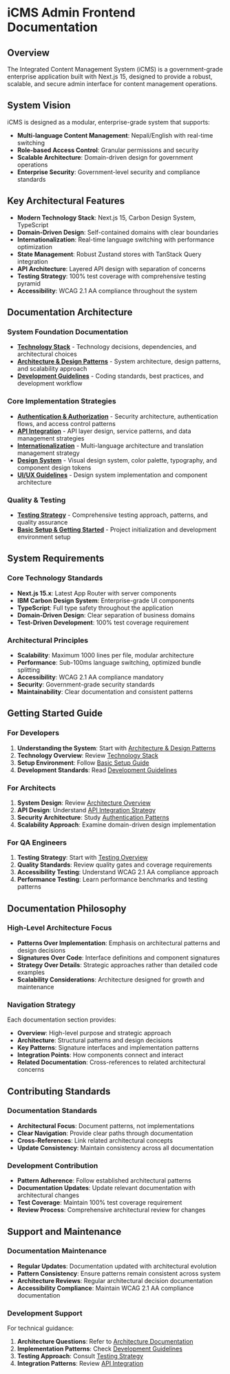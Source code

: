 # iCMS Admin Frontend Documentation

## Overview

The Integrated Content Management System (iCMS) is a government-grade enterprise application built with Next.js 15, designed to provide a robust, scalable, and secure admin interface for content management operations.

## System Vision

iCMS is designed as a modular, enterprise-grade system that supports:
- **Multi-language Content Management**: Nepali/English with real-time switching
- **Role-based Access Control**: Granular permissions and security
- **Scalable Architecture**: Domain-driven design for government operations
- **Enterprise Security**: Government-level security and compliance standards

## Key Architectural Features

- **Modern Technology Stack**: Next.js 15, Carbon Design System, TypeScript
- **Domain-Driven Design**: Self-contained domains with clear boundaries
- **Internationalization**: Real-time language switching with performance optimization
- **State Management**: Robust Zustand stores with TanStack Query integration
- **API Architecture**: Layered API design with separation of concerns
- **Testing Strategy**: 100% test coverage with comprehensive testing pyramid
- **Accessibility**: WCAG 2.1 AA compliance throughout the system

## Documentation Architecture

### System Foundation Documentation

- [**Technology Stack**](./tech-stack/README.md) - Technology decisions, dependencies, and architectural choices
- [**Architecture & Design Patterns**](./architecture/README.md) - System architecture, design patterns, and scalability approach
- [**Development Guidelines**](./development/README.md) - Coding standards, best practices, and development workflow

### Core Implementation Strategies

- [**Authentication & Authorization**](./auth/README.md) - Security architecture, authentication flows, and access control patterns
- [**API Integration**](./api/README.md) - API layer design, service patterns, and data management strategies
- [**Internationalization**](./i18n/README.md) - Multi-language architecture and translation management strategy
- [**Design System**](./design/README.md) - Visual design system, color palette, typography, and component design tokens
- [**UI/UX Guidelines**](./ui-ux/README.md) - Design system implementation and component architecture

### Quality & Testing

- [**Testing Strategy**](./testing/README.md) - Comprehensive testing approach, patterns, and quality assurance
- [**Basic Setup & Getting Started**](./basic-setup/getting-started.md) - Project initialization and development environment setup

## System Requirements

### Core Technology Standards
- **Next.js 15.x**: Latest App Router with server components
- **IBM Carbon Design System**: Enterprise-grade UI components
- **TypeScript**: Full type safety throughout the application
- **Domain-Driven Design**: Clear separation of business domains
- **Test-Driven Development**: 100% test coverage requirement

### Architectural Principles
- **Scalability**: Maximum 1000 lines per file, modular architecture
- **Performance**: Sub-100ms language switching, optimized bundle splitting
- **Accessibility**: WCAG 2.1 AA compliance mandatory
- **Security**: Government-grade security standards
- **Maintainability**: Clear documentation and consistent patterns

## Getting Started Guide

### For Developers
1. **Understanding the System**: Start with [Architecture & Design Patterns](./architecture/README.md)
2. **Technology Overview**: Review [Technology Stack](./tech-stack/README.md)
3. **Setup Environment**: Follow [Basic Setup Guide](./basic-setup/getting-started.md)
4. **Development Standards**: Read [Development Guidelines](./development/README.md)

### For Architects
1. **System Design**: Review [Architecture Overview](./architecture/README.md)
2. **API Design**: Understand [API Integration Strategy](./api/README.md)
3. **Security Architecture**: Study [Authentication Patterns](./auth/README.md)
4. **Scalability Approach**: Examine domain-driven design implementation

### For QA Engineers
1. **Testing Strategy**: Start with [Testing Overview](./testing/README.md)
2. **Quality Standards**: Review quality gates and coverage requirements
3. **Accessibility Testing**: Understand WCAG 2.1 AA compliance approach
4. **Performance Testing**: Learn performance benchmarks and testing patterns

## Documentation Philosophy

### High-Level Architecture Focus
- **Patterns Over Implementation**: Emphasis on architectural patterns and design decisions
- **Signatures Over Code**: Interface definitions and component signatures
- **Strategy Over Details**: Strategic approaches rather than detailed code examples
- **Scalability Considerations**: Architecture designed for growth and maintenance

### Navigation Strategy
Each documentation section provides:
- **Overview**: High-level purpose and strategic approach
- **Architecture**: Structural patterns and design decisions
- **Key Patterns**: Signature interfaces and implementation patterns
- **Integration Points**: How components connect and interact
- **Related Documentation**: Cross-references to related architectural concerns

## Contributing Standards

### Documentation Standards
- **Architectural Focus**: Document patterns, not implementations
- **Clear Navigation**: Provide clear paths through documentation
- **Cross-References**: Link related architectural concepts
- **Update Consistency**: Maintain consistency across all documentation

### Development Contribution
- **Pattern Adherence**: Follow established architectural patterns
- **Documentation Updates**: Update relevant documentation with architectural changes
- **Test Coverage**: Maintain 100% test coverage requirement
- **Review Process**: Comprehensive architectural review for changes

## Support and Maintenance

### Documentation Maintenance
- **Regular Updates**: Documentation updated with architectural evolution
- **Pattern Consistency**: Ensure patterns remain consistent across system
- **Architecture Reviews**: Regular architectural decision documentation
- **Accessibility Compliance**: Maintain WCAG 2.1 AA compliance documentation

### Development Support
For technical guidance:
1. **Architecture Questions**: Refer to [Architecture Documentation](./architecture/README.md)
2. **Implementation Patterns**: Check [Development Guidelines](./development/README.md)
3. **Testing Approach**: Consult [Testing Strategy](./testing/README.md)
4. **Integration Patterns**: Review [API Integration](./api/README.md) 